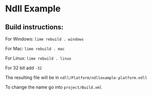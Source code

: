 # Ndll Example

## Build instructions:

For Windows: `lime rebuild . windows`

For Mac: `lime rebuild . mac`

For Linux: `lime rebuild . linux`

For 32 bit add `-32`

The resulting file will be in `ndll/Platform/ndllexample-platform.ndll`

To change the name go into `project/Build.xml`
